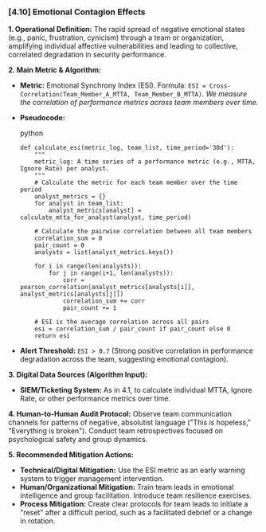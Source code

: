 ### **[4.10] Emotional Contagion Effects**

**1. Operational Definition:**
The rapid spread of negative emotional states (e.g., panic, frustration, cynicism) through a team or organization, amplifying individual affective vulnerabilities and leading to collective, correlated degradation in security performance.

**2. Main Metric & Algorithm:**

- **Metric:** Emotional Synchrony Index (ESI). Formula: `ESI = Cross-Correlation(Team_Member_A_MTTA, Team_Member_B_MTTA)`.
  *We measure the correlation of performance metrics across team members over time.*

- **Pseudocode:**

  python

  ```
  def calculate_esi(metric_log, team_list, time_period='30d'):
      """
      metric_log: A time series of a performance metric (e.g., MTTA, Ignore Rate) per analyst.
      """
      # Calculate the metric for each team member over the time period
      analyst_metrics = {}
      for analyst in team_list:
          analyst_metrics[analyst] = calculate_mtta_for_analyst(analyst, time_period)
  
      # Calculate the pairwise correlation between all team members
      correlation_sum = 0
      pair_count = 0
      analysts = list(analyst_metrics.keys())
  
      for i in range(len(analysts)):
          for j in range(i+1, len(analysts)):
              corr = pearson_correlation(analyst_metrics[analysts[i]], analyst_metrics[analysts[j]])
              correlation_sum += corr
              pair_count += 1
  
      # ESI is the average correlation across all pairs
      esi = correlation_sum / pair_count if pair_count else 0
      return esi
  ```

  

- **Alert Threshold:** `ESI > 0.7` (Strong positive correlation in performance degradation across the team, suggesting emotional contagion).

**3. Digital Data Sources (Algorithm Input):**

- **SIEM/Ticketing System:** As in 4.1, to calculate individual MTTA, Ignore Rate, or other performance metrics over time.

**4. Human-to-Human Audit Protocol:** Observe team communication channels for patterns of negative, absolutist language ("This is hopeless," "Everything is broken"). Conduct team retrospectives focused on psychological safety and group dynamics.

**5. Recommended Mitigation Actions:**

- **Technical/Digital Mitigation:** Use the ESI metric as an early warning system to trigger management intervention.
- **Human/Organizational Mitigation:** Train team leads in emotional intelligence and group facilitation. Introduce team resilience exercises.
- **Process Mitigation:** Create clear protocols for team leads to initiate a "reset" after a difficult period, such as a facilitated debrief or a change in rotation.